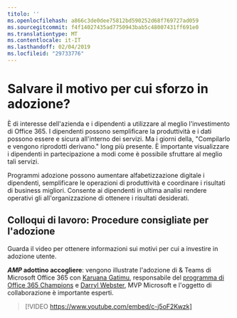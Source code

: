 ```yaml
---
titolo: ''
ms.openlocfilehash: a866c3de0dee75812bd590252d68f769727ad059
ms.sourcegitcommit: f4f14027435ad7750943bab5c48007431ff691e0
ms.translationtype: MT
ms.contentlocale: it-IT
ms.lasthandoff: 02/04/2019
ms.locfileid: "29733776"
---
```

# <a name="why-put-effort-into-driving-adoption"></a>Salvare il motivo per cui sforzo in adozione?  

È di interesse dell'azienda e i dipendenti a utilizzare al meglio l'investimento di Office 365.  I dipendenti possono semplificare la produttività e i dati possono essere e sicura all'interno dei servizi.  Ma i giorni della, "Compilarlo e vengono riprodotti derivano." long più presente.  È importante visualizzare i dipendenti in partecipazione a modi come è possibile sfruttare al meglio tali servizi.

Programmi adozione possono aumentare alfabetizzazione digitale i dipendenti, semplificare le operazioni di produttività e coordinare i risultati di business migliori. Consente ai dipendenti in ultima analisi rendere operativi gli all'organizzazione di ottenere i risultati desiderati. 

## <a name="interview-adoption-best-practices"></a>Colloqui di lavoro: Procedure consigliate per l'adozione

Guarda il video per ottenere informazioni sui motivi per cui a investire in adozione utente.  

**_AMP_ adottino accogliere**: vengono illustrate l'adozione di & Teams di Microsoft Office 365 con [Karuana Gatimu](https://linkedin.com/in/karuanagatimu), responsabile del [programma di Office 365 Champions](https://aka.ms/O365Champions) e [Darryl Webster](https://webster.net.nz/), MVP Microsoft e l'oggetto di collaborazione è importante esperti. 

> [!VIDEO https://www.youtube.com/embed/c-j5oF2Kwzk]

